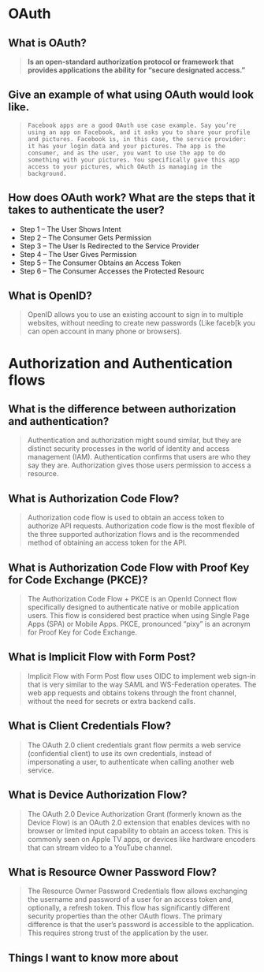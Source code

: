# OAuth

## What is OAuth?

>**Is an open-standard authorization protocol or framework that provides applications the ability for “secure designated access.”**

## Give an example of what using OAuth would look like.

>`Facebook apps are a good OAuth use case example. Say you’re using an app on Facebook, and it asks you to share your profile and pictures. Facebook is, in this case, the service provider: it has your login data and your pictures. The app is the consumer, and as the user, you want to use the app to do something with your pictures. You specifically gave this app access to your pictures, which OAuth is managing in the background.`

## How does OAuth work? What are the steps that it takes to authenticate the user?

* Step 1 – The User Shows Intent
* Step 2 – The Consumer Gets Permission
* Step 3 – The User Is Redirected to the Service Provider
* Step 4 – The User Gives Permission
* Step 5 – The Consumer Obtains an Access Token
* Step 6 – The Consumer Accesses the Protected Resourc

## What is OpenID?

>OpenID allows you to use an existing account to sign in to multiple websites, without needing to create new passwords (Like faceb[k you can open account in many phone or browsers).

# Authorization and Authentication flows

## What is the difference between authorization and authentication?

>Authentication and authorization might sound similar, but they are distinct security processes in the world of identity and access management (IAM). Authentication confirms that users are who they say they are. Authorization gives those users permission to access a resource.

## What is Authorization Code Flow?

>Authorization code flow is used to obtain an access token to authorize API requests. Authorization code flow is the most flexible of the three supported authorization flows and is the recommended method of obtaining an access token for the API.


## What is Authorization Code Flow with Proof Key for Code Exchange (PKCE)?

>The Authorization Code Flow + PKCE is an OpenId Connect flow specifically designed to authenticate native or mobile application users. This flow is considered best practice when using Single Page Apps (SPA) or Mobile Apps. PKCE, pronounced “pixy” is an acronym for Proof Key for Code Exchange.

## What is Implicit Flow with Form Post?

> Implicit Flow with Form Post flow uses OIDC to implement web sign-in that is very similar to the way SAML and WS-Federation operates. The web app requests and obtains tokens through the front channel, without the need for secrets or extra backend calls.

## What is Client Credentials Flow?

>The OAuth 2.0 client credentials grant flow permits a web service (confidential client) to use its own credentials, instead of impersonating a user, to authenticate when calling another web service.

## What is Device Authorization Flow?

>The OAuth 2.0 Device Authorization Grant (formerly known as the Device Flow) is an OAuth 2.0 extension that enables devices with no browser or limited input capability to obtain an access token. This is commonly seen on Apple TV apps, or devices like hardware encoders that can stream video to a YouTube channel.

## What is Resource Owner Password Flow?

>The Resource Owner Password Credentials flow allows exchanging the username and password of a user for an access token and, optionally, a refresh token. This flow has significantly different security properties than the other OAuth flows. The primary difference is that the user’s password is accessible to the application. This requires strong trust of the application by the user.

## Things I want to know more about